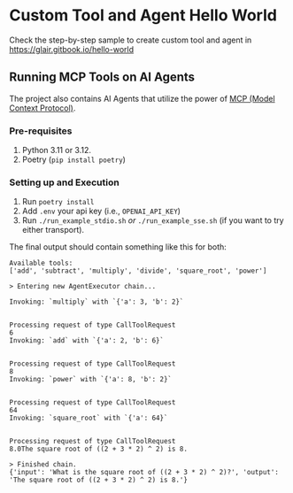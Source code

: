 # Custom Tool and Agent Hello World

Check the step-by-step sample to create custom tool and agent in https://glair.gitbook.io/hello-world

## Running MCP Tools on AI Agents

The project also contains AI Agents that utilize the power of [MCP (Model Context Protocol)](https://modelcontextprotocol.io/introduction).

### Pre-requisites
1. Python 3.11 or 3.12.
2. Poetry (`pip install poetry`)

### Setting up and Execution
1. Run `poetry install`
2. Add `.env` your api key (i.e., `OPENAI_API_KEY`)
3. Run `./run_example_stdio.sh` *or* `./run_example_sse.sh` (if you want to try either transport).

The final output should contain something like this for both:
```
Available tools:
['add', 'subtract', 'multiply', 'divide', 'square_root', 'power']

> Entering new AgentExecutor chain...

Invoking: `multiply` with `{'a': 3, 'b': 2}`


Processing request of type CallToolRequest
6
Invoking: `add` with `{'a': 2, 'b': 6}`


Processing request of type CallToolRequest
8
Invoking: `power` with `{'a': 8, 'b': 2}`


Processing request of type CallToolRequest
64
Invoking: `square_root` with `{'a': 64}`


Processing request of type CallToolRequest
8.0The square root of ((2 + 3 * 2) ^ 2) is 8.

> Finished chain.
{'input': 'What is the square root of ((2 + 3 * 2) ^ 2)?', 'output': 'The square root of ((2 + 3 * 2) ^ 2) is 8.'}
```
